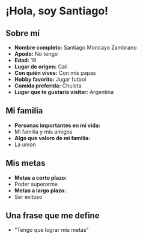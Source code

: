 # ¡Hola, soy Santiago!
## Sobre mí
- **Nombre completo:** Santiago Moncayo Zambrano
- **Apodo:** No tengo
- **Edad:** 18
- **Lugar de origen:** Cali
- **Con quién vives:** Con mis papas
- **Hobby favorito:** Jugar futbol
- **Comida preferida:** Chuleta
- **Lugar que te gustaría visitar:** Argentina
## Mi familia
- **Personas importantes en mi vida:**
- Mi familia y mis amigos
- **Algo que valoro de mi familia:**
- La union
## Mis metas
- **Metas a corto plazo:**
- Poder superarme 
- **Metas a largo plazo:**
- Ser exitoso
## Una frase que me define
- "Tengo que lograr mis metas"